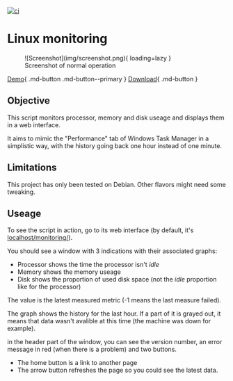 [![ci](https://github.com/FlagHunter01/linux-monitoring/actions/workflows/ci.yml/badge.svg?branch=website)](https://github.com/FlagHunter01/linux-monitoring/actions/workflows/ci.yml)

# Linux monitoring

<figure markdown>
  ![Screenshot](img/screenshot.png){ loading=lazy }
  <figcaption>Screenshot of normal operation</figcaption>
</figure>

[Demo](https://frolov.eu/monitoring/){ .md-button .md-button--primary }
[Download](https://github.com/FlagHunter01/linux-monitoring/releases){ .md-button }

## Objective

This script monitors processor, memory and disk useage and displays them in a web interface. 

It aims to mimic the "Performance" tab of Windows Task Manager in a simplistic way, with the history going back one hour instead of one minute. 

## Limitations

This project has only been tested on Debian. Other flavors might need some tweaking. 

## Useage

To see the script in action, go to its web interface (by default, it's [localhost/monitoring/](http://=localhost/monitoring/)). 

You should see a window with 3 indications with their associated graphs:

 - Processor shows the time the processor isn't *idle*
 - Memory shows the memory useage
 - Disk shows the proportion of used disk space (not the *idle* proportion like for the processor)

The value is the latest measured metric (-1 means the last measure failed). 

The graph shows the history for the last hour. If a part of it is grayed out, it means that data wasn't avalible at this time (the machine was down for example). 

in the header part of the window, you can see the version number, an error message in red (when there is a problem) and two buttons.

 - The home button is a link to another page
 - The arrow button refreshes the page so you could see the latest data.
